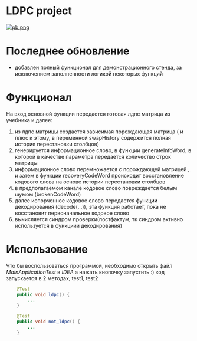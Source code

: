# LDPC project

[![pb.png](https://bitbucket.org/repo/7EgkgLG/images/3909742634-pb.png)](http://ag-solutions.ru/)

# Последнее обновление

  - добавлен полный функционал для демонстрационного стенда, за исключением заполненности логикой некоторых функций

# Функционал

На вход основной функции передается готовая лдпс матрица из учебника и далее:

1) из лдпс матрицы создается зависимая порождающая матрица ( и плюс к этому, в переменной swapHistory содержится полная история перестановки столбцов)
2) генерируется информационное слово, в функции generateInfoWord, в которой в качестве параметра передается количество строк матрицы
3) информационное слово перемножается с порождающей матрицей , и затем в функции recoveryCodeWord происходит восстановление кодового слова на основе истории перестановки столбцов
4) в предполагаемом канале кодовое слово повреждается белым шумом (brokenCodeWord)
5) далее испорченное кодовое слово передается функции декодирования (decode(...)), эта функция работает, пока не восстановит первоначальное кодовое слово 
6) вычисляется синдром проверки(постфактум, тк синдром активно используется в функциии декодирования)

# Использование

Что бы воспользоваться программой, необходимо открыть файл *MainApplicationTest* в *IDEA* а нажать кнопочку запустить :) код запускается в 2 методах, test1, test2
```java
    @Test
    public void ldpc() {
        ...
    }

    @Test
    public void not_ldpc() {
        ...
    }
```
